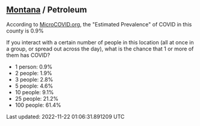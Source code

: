 
## [Montana](/united-states/montana) / Petroleum

According to [MicroCOVID.org](http://microcovid.org),
the "Estimated Prevalence" of COVID in this county is 0.9%

If you interact with a certain number of people in this location
(all at once in a group, or spread out across the day), what is the chance that
1 or more of them has COVID?

- 1 person: 0.9%
- 2 people: 1.9%
- 3 people: 2.8%
- 5 people: 4.6%
- 10 people: 9.1%
- 25 people: 21.2%
- 100 people: 61.4%

Last updated: 2022-11-22 01:06:31.891209 UTC
